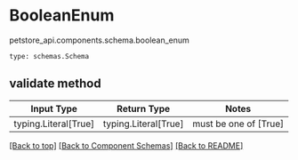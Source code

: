 # BooleanEnum
petstore_api.components.schema.boolean_enum
```
type: schemas.Schema
```

## validate method
Input Type | Return Type | Notes
------------ | ------------- | -------------
typing.Literal[True] | typing.Literal[True] | must be one of [True]

[[Back to top]](#top) [[Back to Component Schemas]](../../../README.md#Component-Schemas) [[Back to README]](../../../README.md)
